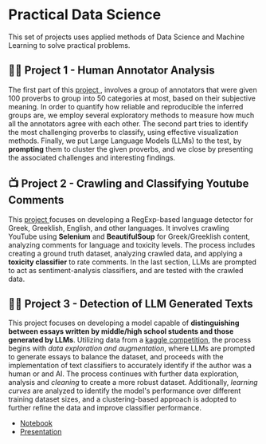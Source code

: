 # Practical Data Science
This set of projects uses applied methods of Data Science and Machine Learning to solve practical problems.

## 👩‍💻 Project 1 - Human Annotator Analysis
The first part of this [ project ](https://github.com/FoivosM/Practical_Data_Science/blob/master/pd_A1_Annotation-Analysis.ipynb), 
involves a group of annotators that were given 100 proverbs to group into 50 categories at most, based on their subjective meaning. In order to quantify how reliable and reproducible the inferred groups are, we employ several exploratory methods to measure how much all the annotators agree with each other. The second part tries to identify the most challenging proverbs to classify, using effective visualization methods. Finally, we put Large Language Models (LLMs) to the test, by **prompting** them to cluster the given proverbs, and we close by presenting the associated challenges and interesting findings.

## 📺 Project 2 - Crawling and Classifying Youtube Comments
This [ project ](https://github.com/FoivosM/Practical_Data_Science/blob/master/pd_A2_Crawling-and-classifying.ipynb) focuses on developing a RegExp-based language detector for Greek, Greeklish, English, and other languages. It involves crawling YouTube using **Selenium** and **BeautifulSoup** for Greek/Greeklish content, analyzing comments for language and toxicity levels. The process includes creating a ground truth dataset, analyzing crawled data, and applying a **toxicity classifier** to rate comments. In the last section, LLMs are prompted to act as sentiment-analysis classifiers, and are tested with the crawled data.

## 👩‍🎓 Project 3 - Detection of LLM Generated Texts
This project focuses on developing a model capable of **distinguishing between essays written by middle/high school students and those generated by LLMs**. Utilizing data from a [kaggle competition](https://www.kaggle.com/competitions/llm-detect-ai-generated-text), the process begins with *data exploration and augmentation*, where LLMs are prompted to generate essays to balance the dataset, and proceeds with the implementation of text classifiers to accurately identify if the author was a human or and AI. The process continues with further data exploration, analysis and *cleaning* to create a more robust dataset. Additionally, *learning curves* are analyzed to identify the model's performance over different training dataset sizes, and a clustering-based approach is adopted to further refine the data and improve classifier performance.
- [Notebook](https://github.com/FoivosM/Practical_Data_Science/blob/master/pd_A3_LLM-text-detection.ipynb)
- [Presentation](https://github.com/FoivosM/Practical_Data_Science/blob/master/pd_A3_LLM-text-detection_Report.pdf)